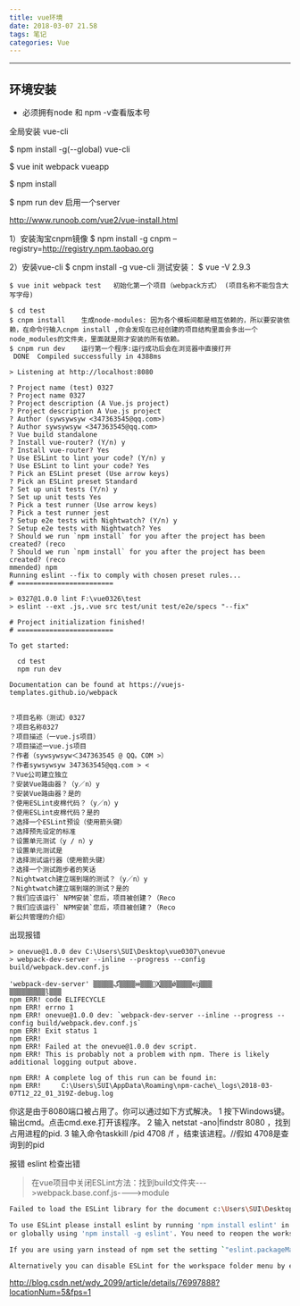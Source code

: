 ```yaml
---
title: vue环境
date: 2018-03-07 21.58
tags: 笔记
categories: Vue
---
```


--------------------------------------------------------------------------------

<!-- more -->

## 环境安装

* 必须拥有node 和 npm  -v查看版本号

全局安装 vue-cli

$ npm install -g(--global) vue-cli

$ vue init webpack vueapp

$ npm install

$ npm run dev 启用一个server


http://www.runoob.com/vue2/vue-install.html


1）安装淘宝cnpm镜像
$ npm install -g cnpm –registry=http://registry.npm.taobao.org

2）安装vue-cli
$ cnpm install -g vue-cli
测试安装：
$ vue -V
2.9.3

```
$ vue init webpack test   初始化第一个项目（webpack方式） (项目名称不能包含大写字母)

$ cd test
$ cnpm install    生成node-modules: 因为各个模板间都是相互依赖的，所以要安装依赖，在命令行输入cnpm install ,你会发现在已经创建的项目结构里面会多出一个node_modules的文件夹，里面就是刚才安装的所有依赖。
$ cnpm run dev    运行第一个程序:运行成功后会在浏览器中直接打开
 DONE  Compiled successfully in 4388ms

> Listening at http://localhost:8080
```

```
? Project name (test) 0327
? Project name 0327
? Project description (A Vue.js project)
? Project description A Vue.js project
? Author (sywsywsyw <347363545@qq.com>)
? Author sywsywsyw <347363545@qq.com>
? Vue build standalone
? Install vue-router? (Y/n) y
? Install vue-router? Yes
? Use ESLint to lint your code? (Y/n) y
? Use ESLint to lint your code? Yes
? Pick an ESLint preset (Use arrow keys)
? Pick an ESLint preset Standard
? Set up unit tests (Y/n) y
? Set up unit tests Yes
? Pick a test runner (Use arrow keys)
? Pick a test runner jest
? Setup e2e tests with Nightwatch? (Y/n) y
? Setup e2e tests with Nightwatch? Yes
? Should we run `npm install` for you after the project has been created? (reco
? Should we run `npm install` for you after the project has been created? (reco
mmended) npm
Running eslint --fix to comply with chosen preset rules...
# ========================

> 0327@1.0.0 lint F:\vue0326\test
> eslint --ext .js,.vue src test/unit test/e2e/specs "--fix"

# Project initialization finished!
# ========================

To get started:

  cd test
  npm run dev

Documentation can be found at https://vuejs-templates.github.io/webpack


？项目名称（测试）0327
？项目名称0327
？项目描述（一vue.js项目）
？项目描述一vue.js项目
？作者（sywsywsyw＜347363545 @ QQ。COM >）
？作者sywsywsyw 347363545@qq.com > <
？Vue公司建立独立
？安装Vue路由器？（y／n）y
？安装Vue路由器？是的
？使用ESLint皮棉代码？（y／n）y
？使用ESLint皮棉代码？是的
？选择一个ESLint预设（使用箭头键）
？选择预先设定的标准
？设置单元测试（y / n）y
？设置单元测试是
？选择测试运行器（使用箭头键）
？选择一个测试跑步者的笑话
？Nightwatch建立端到端的测试？（y／n）y
？Nightwatch建立端到端的测试？是的
？我们应该运行` NPM安装`您后，项目被创建？（Reco
？我们应该运行` NPM安装`您后，项目被创建？（Reco
新公共管理的介绍）
```


出现报错
```
> onevue@1.0.0 dev C:\Users\SUI\Desktop\vue0307\onevue
> webpack-dev-server --inline --progress --config build/webpack.dev.conf.js

'webpack-dev-server' ▒▒▒▒▒ڲ▒▒▒▒ⲿ▒▒▒Ҳ▒▒▒ǿ▒▒▒▒еĳ▒▒▒
▒▒▒▒▒▒▒▒▒ļ▒▒▒
npm ERR! code ELIFECYCLE
npm ERR! errno 1
npm ERR! onevue@1.0.0 dev: `webpack-dev-server --inline --progress --config build/webpack.dev.conf.js`
npm ERR! Exit status 1
npm ERR!
npm ERR! Failed at the onevue@1.0.0 dev script.
npm ERR! This is probably not a problem with npm. There is likely additional logging output above.

npm ERR! A complete log of this run can be found in:
npm ERR!     C:\Users\SUI\AppData\Roaming\npm-cache\_logs\2018-03-07T12_22_01_319Z-debug.log
```

你这是由于8080端口被占用了。你可以通过如下方式解决。
1 按下Windows键。输出cmd。点击cmd.exe.打开该程序。
2 输入 netstat   -ano|findstr  8080 ，找到占用进程的pid.
3 输入命令taskkill  /pid  4708  /f  ，结束该进程。//假如 4708是查询到的pid

报错 eslint 检查出错  

> 在vue项目中关闭ESLint方法：找到build文件夹--->webpack.base.conf.js---->module

```bash
Failed to load the ESLint library for the document c:\Users\SUI\Desktop\vue0307\qqmiuscvue\menu\src\main.js

To use ESLint please install eslint by running 'npm install eslint' in the workspace folder menu
or globally using 'npm install -g eslint'. You need to reopen the workspace after installing eslint.

If you are using yarn instead of npm set the setting `"eslint.packageManager": "yarn"`

Alternatively you can disable ESLint for the workspace folder menu by executing the 'Disable ESLint' command.
```

http://blog.csdn.net/wdy_2099/article/details/76997888?locationNum=5&fps=1